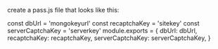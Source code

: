 create a pass.js file that looks like this:

const dbUrl = 'mongokeyurl'
const recaptchaKey = 'sitekey'
const serverCaptchaKey = 'serverkey'
module.exports = {
    dbUrl: dbUrl,
    recaptchaKey: recaptchaKey,
    serverCaptchaKey: serverCaptchaKey,
}